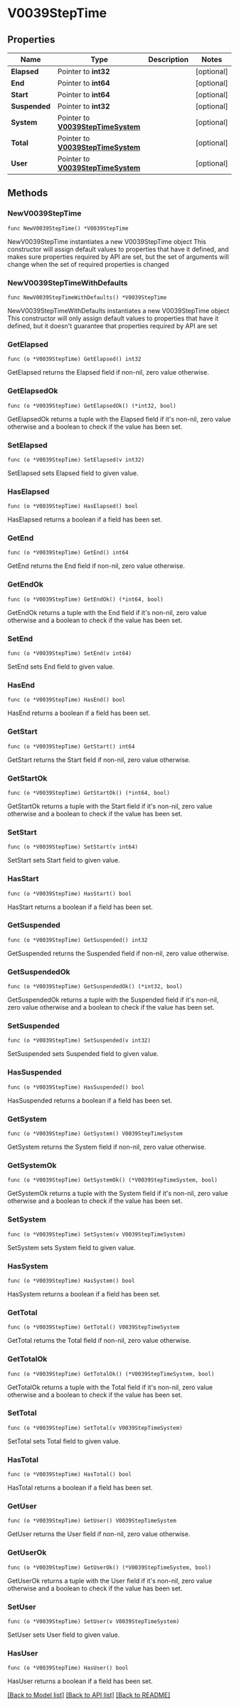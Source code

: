 # V0039StepTime

## Properties

Name | Type | Description | Notes
------------ | ------------- | ------------- | -------------
**Elapsed** | Pointer to **int32** |  | [optional] 
**End** | Pointer to **int64** |  | [optional] 
**Start** | Pointer to **int64** |  | [optional] 
**Suspended** | Pointer to **int32** |  | [optional] 
**System** | Pointer to [**V0039StepTimeSystem**](V0039StepTimeSystem.md) |  | [optional] 
**Total** | Pointer to [**V0039StepTimeSystem**](V0039StepTimeSystem.md) |  | [optional] 
**User** | Pointer to [**V0039StepTimeSystem**](V0039StepTimeSystem.md) |  | [optional] 

## Methods

### NewV0039StepTime

`func NewV0039StepTime() *V0039StepTime`

NewV0039StepTime instantiates a new V0039StepTime object
This constructor will assign default values to properties that have it defined,
and makes sure properties required by API are set, but the set of arguments
will change when the set of required properties is changed

### NewV0039StepTimeWithDefaults

`func NewV0039StepTimeWithDefaults() *V0039StepTime`

NewV0039StepTimeWithDefaults instantiates a new V0039StepTime object
This constructor will only assign default values to properties that have it defined,
but it doesn't guarantee that properties required by API are set

### GetElapsed

`func (o *V0039StepTime) GetElapsed() int32`

GetElapsed returns the Elapsed field if non-nil, zero value otherwise.

### GetElapsedOk

`func (o *V0039StepTime) GetElapsedOk() (*int32, bool)`

GetElapsedOk returns a tuple with the Elapsed field if it's non-nil, zero value otherwise
and a boolean to check if the value has been set.

### SetElapsed

`func (o *V0039StepTime) SetElapsed(v int32)`

SetElapsed sets Elapsed field to given value.

### HasElapsed

`func (o *V0039StepTime) HasElapsed() bool`

HasElapsed returns a boolean if a field has been set.

### GetEnd

`func (o *V0039StepTime) GetEnd() int64`

GetEnd returns the End field if non-nil, zero value otherwise.

### GetEndOk

`func (o *V0039StepTime) GetEndOk() (*int64, bool)`

GetEndOk returns a tuple with the End field if it's non-nil, zero value otherwise
and a boolean to check if the value has been set.

### SetEnd

`func (o *V0039StepTime) SetEnd(v int64)`

SetEnd sets End field to given value.

### HasEnd

`func (o *V0039StepTime) HasEnd() bool`

HasEnd returns a boolean if a field has been set.

### GetStart

`func (o *V0039StepTime) GetStart() int64`

GetStart returns the Start field if non-nil, zero value otherwise.

### GetStartOk

`func (o *V0039StepTime) GetStartOk() (*int64, bool)`

GetStartOk returns a tuple with the Start field if it's non-nil, zero value otherwise
and a boolean to check if the value has been set.

### SetStart

`func (o *V0039StepTime) SetStart(v int64)`

SetStart sets Start field to given value.

### HasStart

`func (o *V0039StepTime) HasStart() bool`

HasStart returns a boolean if a field has been set.

### GetSuspended

`func (o *V0039StepTime) GetSuspended() int32`

GetSuspended returns the Suspended field if non-nil, zero value otherwise.

### GetSuspendedOk

`func (o *V0039StepTime) GetSuspendedOk() (*int32, bool)`

GetSuspendedOk returns a tuple with the Suspended field if it's non-nil, zero value otherwise
and a boolean to check if the value has been set.

### SetSuspended

`func (o *V0039StepTime) SetSuspended(v int32)`

SetSuspended sets Suspended field to given value.

### HasSuspended

`func (o *V0039StepTime) HasSuspended() bool`

HasSuspended returns a boolean if a field has been set.

### GetSystem

`func (o *V0039StepTime) GetSystem() V0039StepTimeSystem`

GetSystem returns the System field if non-nil, zero value otherwise.

### GetSystemOk

`func (o *V0039StepTime) GetSystemOk() (*V0039StepTimeSystem, bool)`

GetSystemOk returns a tuple with the System field if it's non-nil, zero value otherwise
and a boolean to check if the value has been set.

### SetSystem

`func (o *V0039StepTime) SetSystem(v V0039StepTimeSystem)`

SetSystem sets System field to given value.

### HasSystem

`func (o *V0039StepTime) HasSystem() bool`

HasSystem returns a boolean if a field has been set.

### GetTotal

`func (o *V0039StepTime) GetTotal() V0039StepTimeSystem`

GetTotal returns the Total field if non-nil, zero value otherwise.

### GetTotalOk

`func (o *V0039StepTime) GetTotalOk() (*V0039StepTimeSystem, bool)`

GetTotalOk returns a tuple with the Total field if it's non-nil, zero value otherwise
and a boolean to check if the value has been set.

### SetTotal

`func (o *V0039StepTime) SetTotal(v V0039StepTimeSystem)`

SetTotal sets Total field to given value.

### HasTotal

`func (o *V0039StepTime) HasTotal() bool`

HasTotal returns a boolean if a field has been set.

### GetUser

`func (o *V0039StepTime) GetUser() V0039StepTimeSystem`

GetUser returns the User field if non-nil, zero value otherwise.

### GetUserOk

`func (o *V0039StepTime) GetUserOk() (*V0039StepTimeSystem, bool)`

GetUserOk returns a tuple with the User field if it's non-nil, zero value otherwise
and a boolean to check if the value has been set.

### SetUser

`func (o *V0039StepTime) SetUser(v V0039StepTimeSystem)`

SetUser sets User field to given value.

### HasUser

`func (o *V0039StepTime) HasUser() bool`

HasUser returns a boolean if a field has been set.


[[Back to Model list]](../README.md#documentation-for-models) [[Back to API list]](../README.md#documentation-for-api-endpoints) [[Back to README]](../README.md)


